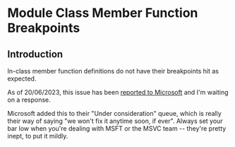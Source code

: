 # Module Class Member Function Breakpoints

## Introduction

In-class member function definitions do not have their breakpoints hit as expected.

As of 20/06/2023, this issue has been [reported to Microsoft](https://developercommunity.visualstudio.com/t/Debug-breakpoints-are-not-being-hit-in-m/10396206) and I'm waiting on a response.

Microsoft added this to their "Under consideration" queue, which is really their way of saying "we won't fix it anytime soon, if ever". Always set your bar low when you're dealing with MSFT or the MSVC team -- they're pretty inept, to put it mildly.

